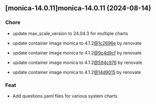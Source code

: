 

## [monica-14.0.11]monica-14.0.11 (2024-08-14)

### Chore



- update max_scale_version to 24.04.3 for multiple charts

- update container image monica to 4.1.2[@1c2696e](https://github.com/1c2696e) by renovate

- update container image monica to 4.1.2[@9c4d9cf](https://github.com/9c4d9cf) by renovate

- update container image monica to 4.1.2[@594c976](https://github.com/594c976) by renovate

- update container image monica to 4.1.2[@14d9015](https://github.com/14d9015) by renovate

### Feat



- Add questions.yaml files for various system charts